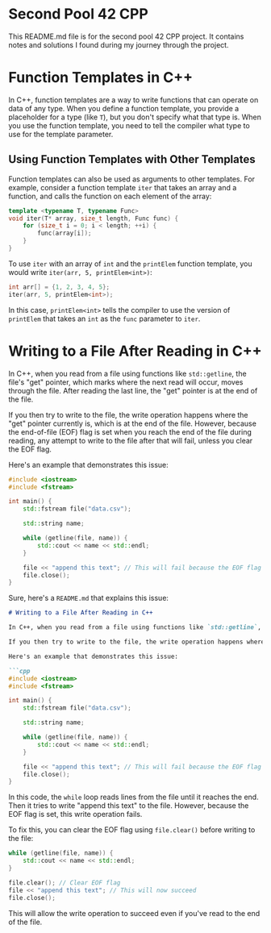 # Second Pool 42 CPP

This README.md file is for the second pool 42 CPP project. It contains notes and solutions I found during my journey through the project.

# Function Templates in C++

In C++, function templates are a way to write functions that can operate on data of any type. When you define a function template, you provide a placeholder for a type (like `T`), but you don't specify what that type is. When you use the function template, you need to tell the compiler what type to use for the template parameter.


## Using Function Templates with Other Templates

Function templates can also be used as arguments to other templates. For example, consider a function template `iter` that takes an array and a function, and calls the function on each element of the array:

```cpp
template <typename T, typename Func>
void iter(T* array, size_t length, Func func) {
    for (size_t i = 0; i < length; ++i) {
        func(array[i]);
    }
}
```

To use `iter` with an array of `int` and the `printElem` function template, you would write `iter(arr, 5, printElem<int>)`:

```cpp
int arr[] = {1, 2, 3, 4, 5};
iter(arr, 5, printElem<int>);
```

In this case, `printElem<int>` tells the compiler to use the version of `printElem` that takes an `int` as the `func` parameter to `iter`.

# Writing to a File After Reading in C++

In C++, when you read from a file using functions like `std::getline`, the file's "get" pointer, which marks where the next read will occur, moves through the file. After reading the last line, the "get" pointer is at the end of the file.

If you then try to write to the file, the write operation happens where the "get" pointer currently is, which is at the end of the file. However, because the end-of-file (EOF) flag is set when you reach the end of the file during reading, any attempt to write to the file after that will fail, unless you clear the EOF flag.

Here's an example that demonstrates this issue:

```cpp
#include <iostream>
#include <fstream>

int main() {
    std::fstream file("data.csv");

    std::string name;

    while (getline(file, name)) {
        std::cout << name << std::endl;
    }

    file << "append this text"; // This will fail because the EOF flag is set
    file.close();
}
```

Sure, here's a `README.md` that explains this issue:

```markdown
# Writing to a File After Reading in C++

In C++, when you read from a file using functions like `std::getline`, the file's "get" pointer, which marks where the next read will occur, moves through the file. After reading the last line, the "get" pointer is at the end of the file.

If you then try to write to the file, the write operation happens where the "get" pointer currently is, which is at the end of the file. However, because the end-of-file (EOF) flag is set when you reach the end of the file during reading, any attempt to write to the file after that will fail, unless you clear the EOF flag.

Here's an example that demonstrates this issue:

```cpp
#include <iostream>
#include <fstream>

int main() {
    std::fstream file("data.csv");

    std::string name;

    while (getline(file, name)) {
        std::cout << name << std::endl;
    }

    file << "append this text"; // This will fail because the EOF flag is set
    file.close();
}
```

In this code, the `while` loop reads lines from the file until it reaches the end. Then it tries to write "append this text" to the file. However, because the EOF flag is set, this write operation fails.

To fix this, you can clear the EOF flag using `file.clear()` before writing to the file:

```cpp
while (getline(file, name)) {
    std::cout << name << std::endl;
}

file.clear(); // Clear EOF flag
file << "append this text"; // This will now succeed
file.close();
```

This will allow the write operation to succeed even if you've read to the end of the file.
```


